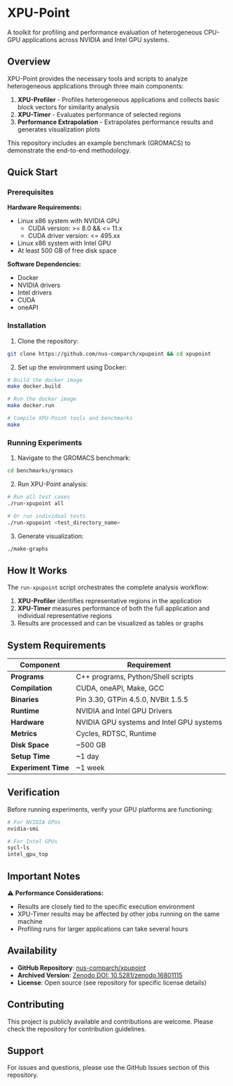 # XPU-Point

A toolkit for profiling and performance evaluation of heterogeneous CPU-GPU applications across NVIDIA and Intel GPU systems.

## Overview

XPU-Point provides the necessary tools and scripts to analyze heterogeneous applications through three main components:

1. **XPU-Profiler** - Profiles heterogeneous applications and collects basic block vectors for similarity analysis
2. **XPU-Timer** - Evaluates performance of selected regions 
3. **Performance Extrapolation** - Extrapolates performance results and generates visualization plots

This repository includes an example benchmark (GROMACS) to demonstrate the end-to-end methodology.

## Quick Start

### Prerequisites

**Hardware Requirements:**
- Linux x86 system with NVIDIA GPU
  - CUDA version: >= 8.0 && <= 11.x
  - CUDA driver version: <= 495.xx
- Linux x86 system with Intel GPU
- At least 500 GB of free disk space

**Software Dependencies:**
- Docker
- NVIDIA drivers
- Intel drivers  
- CUDA
- oneAPI

### Installation

1. Clone the repository:
```bash
git clone https://github.com/nus-comparch/xpupoint && cd xpupoint
```

2. Set up the environment using Docker:
```bash
# Build the docker image
make docker.build

# Run the docker image  
make docker.run

# Compile XPU-Point tools and benchmarks
make
```

### Running Experiments

1. Navigate to the GROMACS benchmark:
```bash
cd benchmarks/gromacs
```

2. Run XPU-Point analysis:
```bash
# Run all test cases
./run-xpupoint all

# Or run individual tests
./run-xpupoint <test_directory_name>
```

3. Generate visualization:
```bash
./make-graphs
```

## How It Works

The `run-xpupoint` script orchestrates the complete analysis workflow:

1. **XPU-Profiler** identifies representative regions in the application
2. **XPU-Timer** measures performance of both the full application and individual representative regions
3. Results are processed and can be visualized as tables or graphs

## System Requirements

| Component | Requirement |
|-----------|------------|
| **Programs** | C++ programs, Python/Shell scripts |
| **Compilation** | CUDA, oneAPI, Make, GCC |
| **Binaries** | Pin 3.30, GTPin 4.5.0, NVBit 1.5.5 |
| **Runtime** | NVIDIA and Intel GPU Drivers |
| **Hardware** | NVIDIA GPU systems and Intel GPU systems |
| **Metrics** | Cycles, RDTSC, Runtime |
| **Disk Space** | ~500 GB |
| **Setup Time** | ~1 day |
| **Experiment Time** | ~1 week |

## Verification

Before running experiments, verify your GPU platforms are functioning:

```bash
# For NVIDIA GPUs
nvidia-smi

# For Intel GPUs  
sycl-ls
intel_gpu_top
```

## Important Notes

⚠️ **Performance Considerations:**
- Results are closely tied to the specific execution environment
- XPU-Timer results may be affected by other jobs running on the same machine
- Profiling runs for larger applications can take several hours

## Availability

- **GitHub Repository**: [nus-comparch/xpupoint](https://github.com/nus-comparch/xpupoint)
- **Archived Version**: [Zenodo DOI: 10.5281/zenodo.16801115](https://doi.org/10.5281/zenodo.16801115)
- **License**: Open source (see repository for specific license details)

## Contributing

This project is publicly available and contributions are welcome. Please check the repository for contribution guidelines.

## Support

For issues and questions, please use the GitHub Issues section of this repository.
